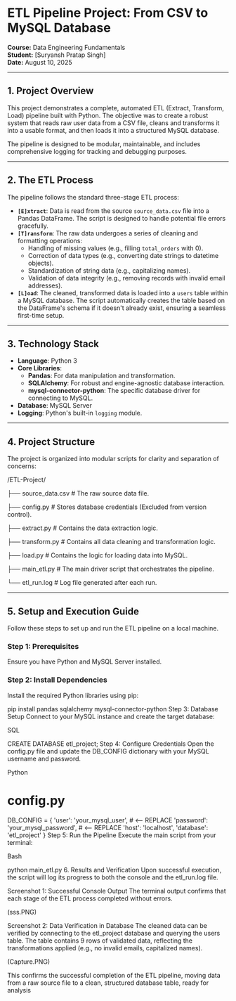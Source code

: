 # ETL Pipeline Project: From CSV to MySQL Database

**Course:** Data Engineering Fundamentals  
**Student:** [Suryansh Pratap Singh]  
**Date:** August 10, 2025

---

## 1. Project Overview

This project demonstrates a complete, automated ETL (Extract, Transform, Load) pipeline built with Python. The objective was to create a robust system that reads raw user data from a CSV file, cleans and transforms it into a usable format, and then loads it into a structured MySQL database.

The pipeline is designed to be modular, maintainable, and includes comprehensive logging for tracking and debugging purposes.

---

## 2. The ETL Process

The pipeline follows the standard three-stage ETL process:

* **`[E]xtract`**: Data is read from the source `source_data.csv` file into a Pandas DataFrame. The script is designed to handle potential file errors gracefully.
* **`[T]ransform`**: The raw data undergoes a series of cleaning and formatting operations:
    * Handling of missing values (e.g., filling `total_orders` with 0).
    * Correction of data types (e.g., converting date strings to datetime objects).
    * Standardization of string data (e.g., capitalizing names).
    * Validation of data integrity (e.g., removing records with invalid email addresses).
* **`[L]oad`**: The cleaned, transformed data is loaded into a `users` table within a MySQL database. The script automatically creates the table based on the DataFrame's schema if it doesn't already exist, ensuring a seamless first-time setup.

---

## 3. Technology Stack

* **Language**: Python 3
* **Core Libraries**:
    * **Pandas**: For data manipulation and transformation.
    * **SQLAlchemy**: For robust and engine-agnostic database interaction.
    * **mysql-connector-python**: The specific database driver for connecting to MySQL.
* **Database**: MySQL Server
* **Logging**: Python's built-in `logging` module.

---

## 4. Project Structure

The project is organized into modular scripts for clarity and separation of concerns:

/ETL-Project/   

├── source_data.csv     # The raw source data file.  

├── config.py           # Stores database credentials (Excluded from version control).   

├── extract.py          # Contains the data extraction logic.   

├── transform.py        # Contains all data cleaning and transformation logic.   

├── load.py             # Contains the logic for loading data into MySQL.    

├── main_etl.py         # The main driver script that orchestrates the pipeline.   
   
└── etl_run.log         # Log file generated after each run.   



---

## 5. Setup and Execution Guide

Follow these steps to set up and run the ETL pipeline on a local machine.

### **Step 1: Prerequisites**

Ensure you have Python and MySQL Server installed.

### **Step 2: Install Dependencies**

Install the required Python libraries using pip:

pip install pandas sqlalchemy mysql-connector-python
Step 3: Database Setup
Connect to your MySQL instance and create the target database:

SQL

CREATE DATABASE etl_project;
Step 4: Configure Credentials
Open the config.py file and update the DB_CONFIG dictionary with your MySQL username and password.

Python

# config.py
DB_CONFIG = {
    'user': 'your_mysql_user',      # <-- REPLACE
    'password': 'your_mysql_password', # <-- REPLACE
    'host': 'localhost',
    'database': 'etl_project'
}
Step 5: Run the Pipeline
Execute the main script from your terminal:

Bash

python main_etl.py
6. Results and Verification
Upon successful execution, the script will log its progress to both the console and the etl_run.log file.

Screenshot 1: Successful Console Output
The terminal output confirms that each stage of the ETL process completed without errors.

(sss.PNG)


Screenshot 2: Data Verification in Database
The cleaned data can be verified by connecting to the etl_project database and querying the users table. The table contains 9 rows of validated data, reflecting the transformations applied (e.g., no invalid emails, capitalized names).

(Capture.PNG)


This confirms the successful completion of the ETL pipeline, moving data from a raw source file to a clean, structured database table, ready for analysis
